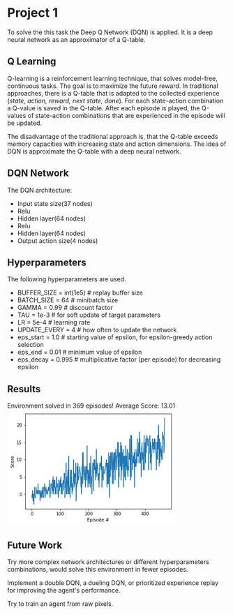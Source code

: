# Project 1
To solve the this task the Deep Q Network (DQN) is applied. It is a deep neural network as an approximator of a Q-table.

## Q Learning
Q-learning is a reinforcement learning technique, that solves model-free, continuous tasks. The goal is to maximize the future reward. In traditional approaches, there is a Q-table that is adapted to the collected experience (*state, action, reward, next state, done*). For each state-action combination a Q-value is saved in the Q-table. After each episode is played, the Q-values of state-action combinations that are experienced in the episode will be updated.

The disadvantage of the traditional approach is, that the Q-table exceeds memory capacities with increasing state and action dimensions. The idea of DQN is approximate the Q-table with a deep neural network.

## DQN Network
The DQN architecture:

  + Input state size(37 nodes) 
  + Relu
  + Hidden layer(64 nodes)
  + Relu
  + Hidden layer(64 nodes)
  + Output action size(4 nodes)


## Hyperparameters
The following hyperparameters are used.

  + BUFFER_SIZE = int(1e5)  		# replay buffer size
  + BATCH_SIZE = 64  				# minibatch size
  + GAMMA = 0.99  		# discount factor
  + TAU = 1e-3  		# for soft update of target parameters
  + LR = 5e-4  			# learning rate
  + UPDATE_EVERY = 4  # how often to update the network
  + eps_start = 1.0	# starting value of epsilon, for epsilon-greedy action selection
  + eps_end = 0.01 	# minimum value of epsilon
  + eps_decay = 0.995	# multiplicative factor (per episode) for decreasing epsilon


## Results
  Environment solved in 369 episodes!	Average Score: 13.01
  ![optional caption text](Navigation.png)
  
## Future Work
Try more complex network architectures or different hyperparameters combinations, would solve this environment in fewer episodes.

Implement a double DQN, a dueling DQN, or prioritized experience replay for improving the agent's performance.

Try to train an agent from raw pixels.